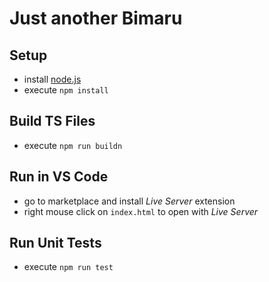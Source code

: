 # Just another Bimaru

## Setup

- install [node.js](https://nodejs.org/en/download)
- execute `npm install`

## Build TS Files

- execute `npm run buildn`

## Run in VS Code

- go to marketplace and install *Live Server* extension
- right mouse click on `index.html` to open with *Live Server*

## Run Unit Tests

- execute `npm run test`
